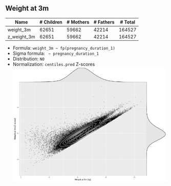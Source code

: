 ## Weight at 3m

| Name | # Children | # Mothers | # Fathers | # Total |
| ---- | ---------- | --------- | --------- | ------- |
| weight_3m | 62651 | 59662 | 42214 | 164527 |
| z_weight_3m | 62651 | 59662 | 42214 | 164527 |

- Formula: `weight_3m ~ fp(pregnancy_duration_1)`
- Sigma formula: ` ~ pregnancy_duration_1`
- Distribution: `NO`
- Normalization: `centiles.pred` Z-scores
![](plots/z_weight_3m_vs_weight_3m_child.png)


